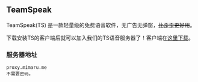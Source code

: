 ## TeamSpeak

TeamSpeak(TS) 是一款轻量级的免费语音软件，无广告无弹窗，~~比歪歪更好用~~。

下载安装TS的客户端后就可以加入我们的TS语音服务器了！客户端在[这里下载](http://www.ts1.cn/download)。

### 服务器地址

```IP
proxy.mimaru.me
不需要密码。
```
